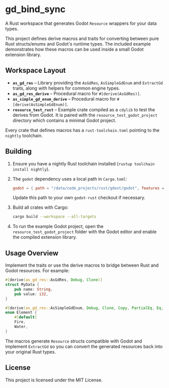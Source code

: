 # gd_bind_sync

A Rust workspace that generates Godot `Resource` wrappers for your data types.

This project defines derive macros and traits for converting between pure Rust
structs/enums and Godot's runtime types. The included example demonstrates how
these macros can be used inside a small Godot extension library.

## Workspace Layout

- **`as_gd_res`** – Library providing the `AsGdRes`, `AsSimpleGdEnum` and
  `ExtractGd` traits, along with helpers for common engine types.
- **`as_gd_res_derive`** – Procedural macro for `#[derive(AsGdRes)]`.
- **`as_simple_gd_enum_derive`** – Procedural macro for `#[derive(AsSimpleGdEnum)]`.
- **`resource_test_rust`** – Example crate compiled as a `cdylib` to test the
  derives from Godot. It is paired with the `resource_test_godot_project`
  directory which contains a minimal Godot project.

Every crate that defines macros has a `rust-toolchain.toml` pointing to the
`nightly` toolchain.

## Building

1. Ensure you have a nightly Rust toolchain installed (`rustup toolchain install nightly`).
2. The `godot` dependency uses a local path in `Cargo.toml`:

   ```toml
   godot = { path = "/data/code_projects/rust/gdext/godot", features = ["register-docs", "experimental-threads"] }
   ```

   Update this path to your own `godot-rust` checkout if necessary.
3. Build all crates with Cargo:

   ```bash
   cargo build --workspace --all-targets
   ```

4. To run the example Godot project, open the `resource_test_godot_project`
   folder with the Godot editor and enable the compiled extension library.

## Usage Overview

Implement the traits or use the derive macros to bridge between Rust and Godot
resources. For example:

```rust
#[derive(as_gd_res::AsGdRes, Debug, Clone)]
struct MyData {
    pub name: String,
    pub value: i32,
}

#[derive(as_gd_res::AsSimpleGdEnum, Debug, Clone, Copy, PartialEq, Eq, Default)]
enum Element {
    #[default]
    Fire,
    Water,
}
```

The macros generate `Resource` structs compatible with Godot and implement
`ExtractGd` so you can convert the generated resources back into your original
Rust types.

## License

This project is licensed under the MIT License.
